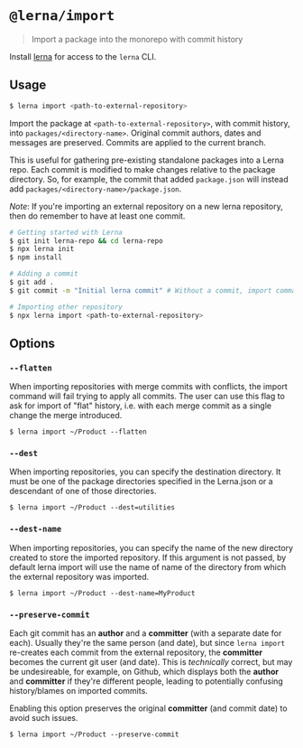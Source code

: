 # `@lerna/import`

> Import a package into the monorepo with commit history

Install [lerna](https://www.npmjs.com/package/lerna) for access to the `lerna` CLI.

## Usage

```sh
$ lerna import <path-to-external-repository>
```

Import the package at `<path-to-external-repository>`, with commit history,
into `packages/<directory-name>`. Original commit authors, dates and messages
are preserved. Commits are applied to the current branch.

This is useful for gathering pre-existing standalone packages into a Lerna
repo. Each commit is modified to make changes relative to the package
directory. So, for example, the commit that added `package.json` will
instead add `packages/<directory-name>/package.json`.

_Note_: If you're importing an external repository on a new lerna repository, then do remember to have at least one commit.

```bash
# Getting started with Lerna
$ git init lerna-repo && cd lerna-repo
$ npx lerna init
$ npm install

# Adding a commit
$ git add .
$ git commit -m "Initial lerna commit" # Without a commit, import command would fail

# Importing other repository
$ npx lerna import <path-to-external-repository>
```

## Options

### `--flatten`

When importing repositories with merge commits with conflicts, the import command will fail trying to apply all commits. The user can use this flag to ask for import of "flat" history, i.e. with each merge commit as a single change the merge introduced.

```
$ lerna import ~/Product --flatten
```

### `--dest`

When importing repositories, you can specify the destination directory. It must be one of the package directories specified in the Lerna.json or a descendant of one of those directories.

```
$ lerna import ~/Product --dest=utilities
```

### `--dest-name`
When importing repositories, you can specify the name of the new directory created to store the imported repository. If this argument is not passed, by default lerna import will use the name of name of the directory from which the external repository was imported.   

```
$ lerna import ~/Product --dest-name=MyProduct
```

### `--preserve-commit`

Each git commit has an **author** and a **committer** (with a separate date for each). Usually they're the same person (and date), but since `lerna import` re-creates each commit from the external repository, the **committer** becomes the current git user (and date). This is *technically* correct, but may be undesireable, for example, on Github, which displays both the **author** and **committer** if they're different people, leading to potentially confusing history/blames on imported commits.

Enabling this option preserves the original **committer** (and commit date) to avoid such issues.


```
$ lerna import ~/Product --preserve-commit
```
